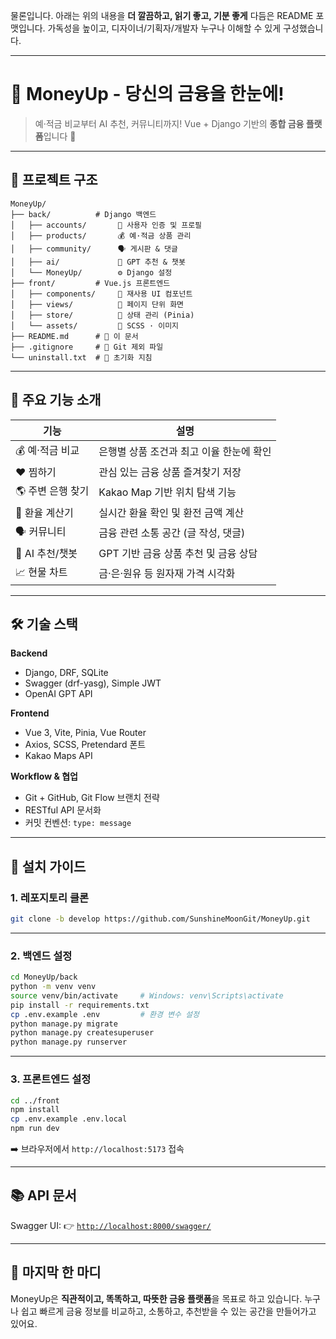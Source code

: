 물론입니다. 아래는 위의 내용을 **더 깔끔하고, 읽기 좋고, 기분 좋게** 다듬은 README 포맷입니다.
가독성을 높이고, 디자이너/기획자/개발자 누구나 이해할 수 있게 구성했습니다.

---

# 🌱 MoneyUp - 당신의 금융을 한눈에!

> 예·적금 비교부터 AI 추천, 커뮤니티까지!
> Vue + Django 기반의 **종합 금융 플랫폼**입니다 💸

---

## 📁 프로젝트 구조

```
MoneyUp/
├── back/          # Django 백엔드
│   ├── accounts/       👤 사용자 인증 및 프로필
│   ├── products/       💰 예·적금 상품 관리
│   ├── community/      🗣️ 게시판 & 댓글
│   ├── ai/             🤖 GPT 추천 & 챗봇
│   └── MoneyUp/        ⚙️ Django 설정
├── front/         # Vue.js 프론트엔드
│   ├── components/     🧩 재사용 UI 컴포넌트
│   ├── views/          📄 페이지 단위 화면
│   ├── store/          🧠 상태 관리 (Pinia)
│   └── assets/         🎨 SCSS · 이미지
├── README.md      # 📘 이 문서
├── .gitignore     # 🙈 Git 제외 파일
└── uninstall.txt  # 🧹 초기화 지침
```

---

## 🌟 주요 기능 소개

| 기능             | 설명                                     |
| ---------------- | ---------------------------------------- |
| 💰 예·적금 비교   | 은행별 상품 조건과 최고 이율 한눈에 확인 |
| ❤️ 찜하기         | 관심 있는 금융 상품 즐겨찾기 저장        |
| 🌎 주변 은행 찾기 | Kakao Map 기반 위치 탐색 기능            |
| 💱 환율 계산기    | 실시간 환율 확인 및 환전 금액 계산       |
| 🗣️ 커뮤니티       | 금융 관련 소통 공간 (글 작성, 댓글)      |
| 🧠 AI 추천/챗봇   | GPT 기반 금융 상품 추천 및 금융 상담     |
| 📈 현물 차트      | 금·은·원유 등 원자재 가격 시각화         |

---

## 🛠 기술 스택

**Backend**

* Django, DRF, SQLite
* Swagger (drf-yasg), Simple JWT
* OpenAI GPT API

**Frontend**

* Vue 3, Vite, Pinia, Vue Router
* Axios, SCSS, Pretendard 폰트
* Kakao Maps API

**Workflow & 협업**

* Git + GitHub, Git Flow 브랜치 전략
* RESTful API 문서화
* 커밋 컨벤션: `type: message`

---

## 🚀 설치 가이드

### 1. 레포지토리 클론

```bash
git clone -b develop https://github.com/SunshineMoonGit/MoneyUp.git
```

---

### 2. 백엔드 설정

```bash
cd MoneyUp/back
python -m venv venv
source venv/bin/activate     # Windows: venv\Scripts\activate
pip install -r requirements.txt
cp .env.example .env         # 환경 변수 설정
python manage.py migrate
python manage.py createsuperuser
python manage.py runserver
```

---

### 3. 프론트엔드 설정

```bash
cd ../front
npm install
cp .env.example .env.local
npm run dev
```

➡️ 브라우저에서 `http://localhost:5173` 접속

---


## 📚 API 문서

Swagger UI:
👉 [`http://localhost:8000/swagger/`](http://localhost:8000/swagger/)

---


## 💬 마지막 한 마디

MoneyUp은 **직관적이고, 똑똑하고, 따뜻한 금융 플랫폼**을 목표로 하고 있습니다.
누구나 쉽고 빠르게 금융 정보를 비교하고, 소통하고, 추천받을 수 있는 공간을 만들어가고 있어요.